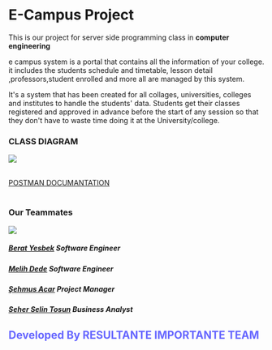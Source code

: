 <h1 style="text-center:align">E-Campus Project</h1>

<p>This is our project for server side programming class in <strong>computer engineering</strong></p>
<p>e campus system is a portal that contains all the information of your college. it includes the students schedule and timetable, lesson detail ,professors,student enrolled and more all are managed by this system. </p>

<p>It's a system that has been created for all collages, universities, colleges and institutes to handle the students' data. Students get their classes registered and approved in advance before the start of any session so that they don't have to waste time doing it at the University/college.</p>


### CLASS DIAGRAM 
<img src="https://user-images.githubusercontent.com/77804034/209869072-f900c192-b80e-4d5e-9011-3644fc245e81.png"/>
</br>
</br>

<a href="https://documenter.getpostman.com/view/16401804/2s847BVGPV">POSTMAN DOCUMANTATION</a>
</br>
</br>

### Our Teammates
<img src="https://user-images.githubusercontent.com/77804034/209869276-8b82a220-9b50-4f16-9cfa-a486feda82db.jpg"/>

##### [Berat Yesbek](https://www.linkedin.com/in/berat-yesbek-89b6821b0/)  <strong>Software Engineer</strong>
##### [Melih Dede](https://www.linkedin.com/in/melihdede/) <strong>Software Engineer</strong>
##### [Şehmus Acar](https://www.linkedin.com/in/shmsacr/) <strong>Project Manager</strong>
##### [Seher Selin Tosun](https://www.linkedin.com/in/seher-selin-tosun-019a381ab/) <strong>Business Analyst</strong>


 <h2 style="color:6666ff">Developed By RESULTANTE IMPORTANTE TEAM</h2>
